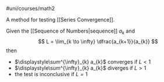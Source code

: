 #uni/courses/math2 

A method for testing [[Series Convergence]]. 

Given the [[Sequence of Numbers|sequence]] $a_{k}$ and
$$
L = \lim_{k \to \infty} \dfrac{a_{k+1}}{a_{k}}
$$
then
- $\displaystyle\sum^{\infty}_{k} a_{k}$ converges if $L < 1$
- $\displaystyle\sum^{\infty}_{k} a_{k}$ diverges if $L > 1$
- the test is inconclusive if $L=1$